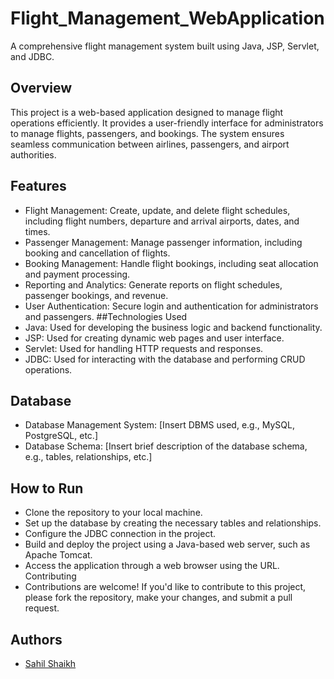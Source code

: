 # Flight_Management_WebApplication

A comprehensive flight management system built using Java, JSP, Servlet, and JDBC.

## Overview
This project is a web-based application designed to manage flight operations efficiently. It provides a user-friendly interface for administrators to manage flights, passengers, and bookings. The system ensures seamless communication between airlines, passengers, and airport authorities.

## Features
* Flight Management: Create, update, and delete flight schedules, including flight numbers, departure and arrival airports, dates, and times.
* Passenger Management: Manage passenger information, including booking and cancellation of flights.
* Booking Management: Handle flight bookings, including seat allocation and payment processing.
* Reporting and Analytics: Generate reports on flight schedules, passenger bookings, and revenue.
* User Authentication: Secure login and authentication for administrators and passengers.
##Technologies Used
* Java: Used for developing the business logic and backend functionality.
* JSP: Used for creating dynamic web pages and user interface.
* Servlet: Used for handling HTTP requests and responses.
* JDBC: Used for interacting with the database and performing CRUD operations.
## Database
* Database Management System: [Insert DBMS used, e.g., MySQL, PostgreSQL, etc.]
* Database Schema: [Insert brief description of the database schema, e.g., tables, relationships, etc.]
## How to Run
* Clone the repository to your local machine.
* Set up the database by creating the necessary tables and relationships.
* Configure the JDBC connection in the project.
* Build and deploy the project using a Java-based web server, such as Apache Tomcat.
* Access the application through a web browser using the URL.
Contributing
* Contributions are welcome! If you'd like to contribute to this project, please fork the repository, make your changes, and submit a pull request.

## Authors

* [Sahil Shaikh](https://github.com/ssshaikh2112)
